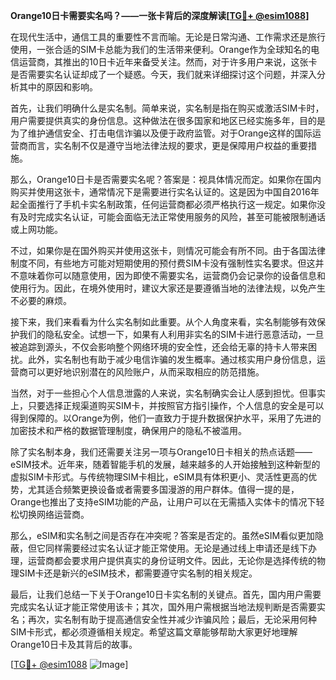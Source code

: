 **Orange10日卡需要实名吗？——一张卡背后的深度解读[[TG💪+ @esim1088](https://t.me/s/esim1088)]**

在现代生活中，通信工具的重要性不言而喻。无论是日常沟通、工作需求还是旅行使用，一张合适的SIM卡总能为我们的生活带来便利。Orange作为全球知名的电信运营商，其推出的10日卡近年来备受关注。然而，对于许多用户来说，这张卡是否需要实名认证却成了一个疑惑。今天，我们就来详细探讨这个问题，并深入分析其中的原因和影响。

首先，让我们明确什么是实名制。简单来说，实名制是指在购买或激活SIM卡时，用户需要提供真实的身份信息。这种做法在很多国家和地区已经实施多年，目的是为了维护通信安全、打击电信诈骗以及便于政府监管。对于Orange这样的国际运营商而言，实名制不仅是遵守当地法律法规的要求，更是保障用户权益的重要措施。

那么，Orange10日卡是否需要实名呢？答案是：视具体情况而定。如果你在国内购买并使用这张卡，通常情况下是需要进行实名认证的。这是因为中国自2016年起全面推行了手机卡实名制政策，任何运营商都必须严格执行这一规定。如果你没有及时完成实名认证，可能会面临无法正常使用服务的风险，甚至可能被限制通话或上网功能。

不过，如果你是在国外购买并使用这张卡，则情况可能会有所不同。由于各国法律制度不同，有些地方可能对短期使用的预付费SIM卡没有强制性实名要求。但这并不意味着你可以随意使用，因为即使不需要实名，运营商仍会记录你的设备信息和使用行为。因此，在境外使用时，建议大家还是要遵循当地的法律法规，以免产生不必要的麻烦。

接下来，我们来看看为什么实名制如此重要。从个人角度来看，实名制能够有效保护我们的隐私安全。试想一下，如果有人利用非实名的SIM卡进行恶意活动，一旦被追踪到源头，不仅会影响整个网络环境的安全性，还会给无辜的持卡人带来困扰。此外，实名制也有助于减少电信诈骗的发生概率。通过核实用户身份信息，运营商可以更好地识别潜在的风险账户，从而采取相应的防范措施。

当然，对于一些担心个人信息泄露的人来说，实名制确实会让人感到担忧。但事实上，只要选择正规渠道购买SIM卡，并按照官方指引操作，个人信息的安全是可以得到保障的。以Orange为例，他们一直致力于提升数据保护水平，采用了先进的加密技术和严格的数据管理制度，确保用户的隐私不被滥用。

除了实名制本身，我们还需要关注另一项与Orange10日卡相关的热点话题——eSIM技术。近年来，随着智能手机的发展，越来越多的人开始接触到这种新型的虚拟SIM卡形式。与传统物理SIM卡相比，eSIM具有体积更小、灵活性更高的优势，尤其适合频繁更换设备或者需要多国漫游的用户群体。值得一提的是，Orange也推出了支持eSIM功能的产品，让用户可以在无需插入实体卡的情况下轻松切换网络运营商。

那么，eSIM和实名制之间是否存在冲突呢？答案是否定的。虽然eSIM看似更加隐蔽，但它同样需要经过实名认证才能正常使用。无论是通过线上申请还是线下办理，运营商都会要求用户提供真实的身份证明文件。因此，无论你是选择传统的物理SIM卡还是新兴的eSIM技术，都需要遵守实名制的相关规定。

最后，让我们总结一下关于Orange10日卡实名制的关键点。首先，国内用户需要完成实名认证才能正常使用该卡；其次，国外用户需根据当地法规判断是否需要实名；再次，实名制有助于提高通信安全性并减少诈骗风险；最后，无论采用何种SIM卡形式，都必须遵循相关规定。希望这篇文章能够帮助大家更好地理解Orange10日卡及其背后的故事。

[[TG💪+ @esim1088](https://t.me/s/esim1088) ![Image](https://i.postimg.cc/4NQfJmqS/Snipaste-2025-05-13-00-14-12.png)]